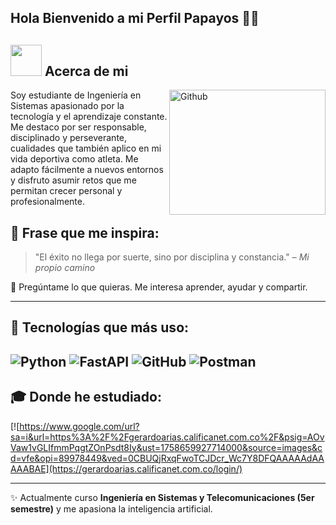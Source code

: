 ## Hola Bienvenido a mi Perfil Papayos 👋😎
## <picture><img src = "https://github.com/7oSkaaa/7oSkaaa/blob/main/Images/about_me.gif?raw=true" width = 50px></picture> Acerca de mi
<img align="right" width = 250px height = 200px alt="Github" src="https://github.com/Mo-Alsehli/Mo-Alsehli/assets/98949843/92f233e8-fd56-4521-bc8e-b48fe669209a" />

Soy estudiante de Ingeniería en Sistemas apasionado por la tecnología y el aprendizaje constante. 
   Me destaco por ser responsable, disciplinado y perseverante, cualidades que también aplico en mi vida deportiva como atleta. 
   Me adapto fácilmente a nuevos entornos y disfruto asumir retos que me permitan crecer personal y profesionalmente.

## 🚀 Frase que me inspira:
> "El éxito no llega por suerte, sino por disciplina y constancia." – *Mi propio camino*

💬 Pregúntame lo que quieras. Me interesa aprender, ayudar y compartir.

---

## 🎯 Tecnologías que más uso:
![Python](https://img.shields.io/badge/Python-3776AB?style=for-the-badge&logo=python&logoColor=white)
![FastAPI](https://img.shields.io/badge/FastAPI-009688?style=for-the-badge&logo=fastapi&logoColor=white)
![GitHub](https://img.shields.io/badge/GitHub-181717?style=for-the-badge&logo=github&logoColor=white)
![Postman](https://img.shields.io/badge/Postman-FF6C37?style=for-the-badge&logo=postman&logoColor=white)
---
## 🎓 Donde he estudiado:
[![https://www.google.com/url?sa=i&url=https%3A%2F%2Fgerardoarias.calificanet.com.co%2F&psig=AOvVaw1vGLIfmmPqgtZOnPsdt8Iy&ust=1758659927714000&source=images&cd=vfe&opi=89978449&ved=0CBUQjRxqFwoTCJDcr_Wc7Y8DFQAAAAAdAAAAABAE](https://gerardoarias.calificanet.com.co/login/)

---

✨ Actualmente curso **Ingeniería en Sistemas y Telecomunicaciones (5er semestre)** y me apasiona la inteligencia artificial.


